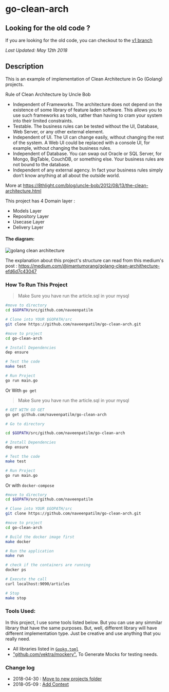 # go-clean-arch

## Looking for the old code ? 
If you are looking for the old code, you can checkout to the [v1 branch](https://github.com/naveenpatilm/go-clean-arch/tree/v1)

_Last Updated: May 12th 2018_

## Description
This is an example of implementation of Clean Architecture in Go (Golang) projects.

Rule of Clean Architecture by Uncle Bob
 * Independent of Frameworks. The architecture does not depend on the existence of some library of feature laden software. This allows you to use such frameworks as tools, rather than having to cram your system into their limited constraints.
 * Testable. The business rules can be tested without the UI, Database, Web Server, or any other external element.
 * Independent of UI. The UI can change easily, without changing the rest of the system. A Web UI could be replaced with a console UI, for example, without changing the business rules.
 * Independent of Database. You can swap out Oracle or SQL Server, for Mongo, BigTable, CouchDB, or something else. Your business rules are not bound to the database.
 * Independent of any external agency. In fact your business rules simply don’t know anything at all about the outside world.

More at https://8thlight.com/blog/uncle-bob/2012/08/13/the-clean-architecture.html

This project has  4 Domain layer :
 * Models Layer
 * Repository Layer
 * Usecase Layer  
 * Delivery Layer

#### The diagram:

![golang clean architecture](https://github.com/naveenpatilm/go-clean-arch/raw/master/clean-arch.png)

The explanation about this project's structure  can read from this medium's post : https://medium.com/@imantumorang/golang-clean-archithecture-efd6d7c43047

### How To Run This Project
> Make Sure you have run the article.sql in your mysql

```bash
#move to directory
cd $GOPATH/src/github.com/naveenpatilm

# Clone into YOUR $GOPATH/src
git clone https://github.com/naveenpatilm/go-clean-arch.git

#move to project
cd go-clean-arch

# Install Dependencies
dep ensure

# Test the code
make test

# Run Project
go run main.go

```
Or With `go get`
> Make Sure you have run the article.sql in your mysql

```bash
# GET WITH GO GET
go get github.com/naveenpatilm/go-clean-arch

# Go to directory

cd $GOPATH/src/github.com/naveenpatilm/go-clean-arch

# Install Dependencies
dep ensure

# Test the code
make test

# Run Project
go run main.go
```

Or with `docker-compose`

```bash
#move to directory
cd $GOPATH/src/github.com/naveenpatilm

# Clone into YOUR $GOPATH/src
git clone https://github.com/naveenpatilm/go-clean-arch.git

#move to project
cd go-clean-arch

# Build the docker image first
make docker

# Run the application
make run

# check if the containers are running
docker ps

# Execute the call
curl localhost:9090/articles

# Stop
make stop
```


### Tools Used:
In this project, I use some tools listed below. But you can use any simmilar library that have the same purposes. But, well, different library will have different implementation type. Just be creative and use anything that you really need. 

- All libraries listed in [`Gopkg.toml`](https://github.com/naveenpatilm/go-clean-arch/blob/master/Gopkg.toml) 
- ["github.com/vektra/mockery".](https://github.com/vektra/mockery) To Generate Mocks for testing needs.


### Change log 
 - 2018-04-30 : [Move to new projects folder](https://github.com/naveenpatilm/go-clean-arch/pull/8)
 - 2018-05-09 : [Add Context](https://github.com/naveenpatilm/go-clean-arch/pull/9)
